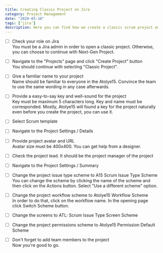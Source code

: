 ```yaml
---
title: Creating Classic Project on Jira
category: Project Management
date: "2020-03-10"
tags: [‘jira’]
description: Here you can find how we create a classic scrum project on Jira.
---
```


- [ ] Check your role on Jira  
You must be a Jira admin in order to open a classic project. Otherwise, you can choose to continue with Next-Gen Project.

- [ ] Navigate to the "Projects" page and click "Create Project" button   
You should continue with selecting "Classic Project".

- [ ] Give a familiar name to your project  
Name should be familiar to everyone in the Atolye15. Convince the team to use the same wording in any case afterwards.

- [ ] Provide a easy-to-say key and well-sound for the project  
Key must be maximum 5 characters long. Key and name must be corresponded. Mostly, Atolye15 will found a key for the project naturally even before you create the project, you can use it.

- [ ] Select Scrum template  

- [ ] Navigate to the Project Settings / Details

- [ ] Provide project avatar and URL     
Avatar size must be 400x400. You can get help from a designer.

- [ ] Check the project lead. It should be the project manager of the project  

- [ ] Navigate to the Project Settings / Summary    

- [ ] Change the project issue type scheme to A15 Scrum Issue Type Scheme  
You can change the scheme by clicking the name of the scheme and then click on the Actions button. Select "Use a different scheme" option.

- [ ] Change the project workflow scheme to Atolye15 Workflow Scheme  
In order to do that, click on the workflow name. In the opening page click Switch Scheme button.

- [ ] Change the screens to ATL: Scrum Issue Type Screen Scheme  

- [ ] Change the project permissions scheme to Atolye15 Permission Default Scheme

- [ ] Don't forget to add team members to the project  
Now you're good to go.
